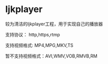 # Ijkplayer
较为清洁的Ijkplayer工程，用于实现自己的播放器

支持协议： http,https,rtmp

支持视频格式: MP4,MPG,MKV,TS

暂不支持视频格式：AVI,WMV,VOB,RMVB,RM